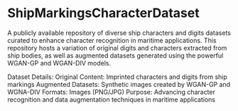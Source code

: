 # ShipMarkingsCharacterDataset
A publicly available repository of diverse ship characters and digits datasets curated to enhance character recognition in maritime applications.
This repository hosts a variation of original digits and characters extracted from ship bodies, as well as augmented datasets generated using the powerful WGAN-GP and WGAN-DIV models.

Dataset Details:
Original Content: Imprinted characters and digits from ship markings
Augmented Datasets: Synthetic images created by WGAN-GP and WGNA-DIV
Formats: Images (PNG/JPG)
Purpose: Advancing character recognition and data augmentation techniques in maritime applications
